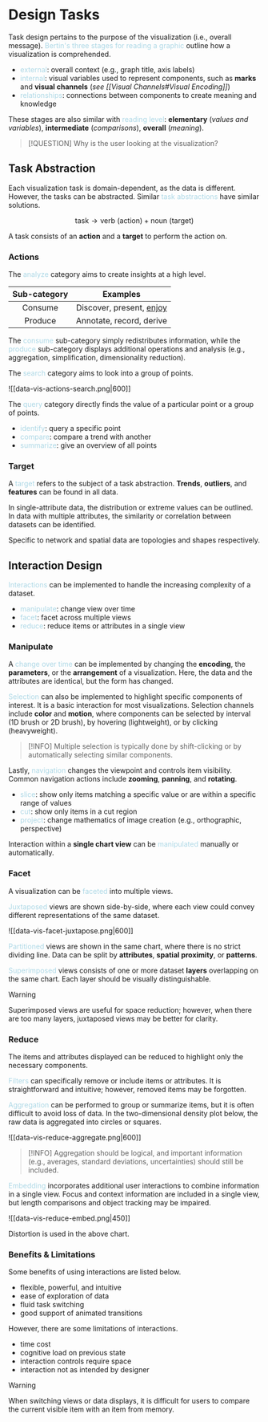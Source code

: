 # Design Tasks

Task design pertains to the purpose of the visualization (i.e., overall message). <span style = "color:lightblue">Bertin's three stages for reading a graphic</span> outline how a visualization is comprehended.
- <span style = "color:lightblue">external</span>: overall context (e.g., graph title, axis labels)
- <span style = "color:lightblue">internal</span>: visual variables used to represent components, such as **marks** and **visual channels** (*see [[Visual Channels#Visual Encoding]]*)
- <span style = "color:lightblue">relationships</span>: connections between components to create meaning and knowledge

These stages are also similar with <span style = "color:lightblue">reading level</span>: **elementary** (*values and variables*), **intermediate** (*comparisons*), **overall** (*meaning*).

> [!QUESTION]
> Why is the user looking at the visualization?

## Task Abstraction

Each visualization task is domain-dependent, as the data is different. However, the tasks can be abstracted. Similar <span style = "color:lightblue">task abstractions</span> have similar solutions.

$$\text{task}\rightarrow\text{verb (action)}+\text{noun (target)}$$

A task consists of an **action** and a **target** to perform the action on.

### Actions

The <span style = "color:lightblue">analyze</span> category aims to create insights at a high level.

| **Sub-category** |          **Examples**           |
|:----------------:|:-------------------------------:|
|     Consume      | Discover, present, <u>enjoy</u> |
|     Produce      |    Annotate, record, derive     |

The <span style = "color:lightblue">consume</span> sub-category simply redistributes information, while the <span style = "color:lightblue">produce</span> sub-category displays additional operations and analysis (e.g., aggregation, simplification, dimensionality reduction).

The <span style = "color:lightblue">search</span> category aims to look into a group of points.

![[data-vis-actions-search.png|600]]

The <span style = "color:lightblue">query</span> category directly finds the value of a particular point or a group of points.
- <span style = "color:lightblue">identify</span>: query a specific point
- <span style = "color:lightblue">compare</span>: compare a trend with another
- <span style = "color:lightblue">summarize</span>: give an overview of all points

### Target

A <span style = "color:lightblue">target</span> refers to the subject of a task abstraction. **Trends**, **outliers**, and **features** can be found in all data.

In single-attribute data, the distribution or extreme values can be outlined. In data with multiple attributes, the similarity or correlation between datasets can be identified.

Specific to network and spatial data are topologies and shapes respectively.


## Interaction Design

<span style = "color:lightblue">Interactions</span> can be implemented to handle the increasing complexity of a dataset.
- <span style = "color:lightblue">manipulate</span>: change view over time
- <span style = "color:lightblue">facet</span>: facet across multiple views
- <span style = "color:lightblue">reduce</span>: reduce items or attributes in a single view

### Manipulate

A <span style = "color:lightblue">change over time</span> can be implemented by changing the **encoding**, the **parameters**, or the **arrangement** of a visualization. Here, the data and the attributes are identical, but the form has changed.

<span style = "color:lightblue">Selection</span> can also be implemented to highlight specific components of interest. It is a basic interaction for most visualizations. Selection channels include **color** and **motion**, where components can be selected by interval (1D brush or 2D brush), by hovering (lightweight), or by clicking (heavyweight).

> [!INFO]
> Multiple selection is typically done by shift-clicking or by automatically selecting similar components.

Lastly, <span style = "color:lightblue">navigation</span> changes the viewpoint and controls item visibility. Common navigation actions include **zooming**, **panning**, and **rotating**.
- <span style = "color:lightblue">slice</span>: show only items matching a specific value or are within a specific range of values
- <span style = "color:lightblue">cut</span>: show only items in a cut region
- <span style = "color:lightblue">project</span>: change mathematics of image creation (e.g., orthographic, perspective)

Interaction within a **single chart view** can be <span style = "color:lightblue">manipulated</span> manually or automatically.

### Facet

A visualization can be <span style = "color:lightblue">faceted</span> into multiple views.

<span style = "color:lightblue">Juxtaposed</span> views are shown side-by-side, where each view could convey different representations of the same dataset.

![[data-vis-facet-juxtapose.png|600]]

<span style = "color:lightblue">Partitioned</span> views are shown in the same chart, where there is no strict dividing line. Data can be split by **attributes**, **spatial proximity**, or **patterns**.

<span style = "color:lightblue">Superimposed</span> views consists of one or more dataset **layers** overlapping on the same chart. Each layer should be visually distinguishable.

> [!WARNING]
> Superimposed views are useful for space reduction; however, when there are too many layers, juxtaposed views may be better for clarity.

### Reduce

The items and attributes displayed can be reduced to highlight only the necessary components.

<span style = "color:lightblue">Filters</span> can specifically remove or include items or attributes. It is straightforward and intuitive; however, removed items may be forgotten.

<span style = "color:lightblue">Aggregation</span> can be performed to group or summarize items, but it is often difficult to avoid loss of data. In the two-dimensional density plot below, the raw data is aggregated into circles or squares.

![[data-vis-reduce-aggregate.png|600]]

>[!INFO]
>Aggregation should be logical, and important information (e.g., averages, standard deviations, uncertainties) should still be included.

<span style = "color:lightblue">Embedding</span> incorporates additional user interactions to combine information in a single view. Focus and context information are included in a single view, but length comparisons and object tracking may be impaired.

![[data-vis-reduce-embed.png|450]]

Distortion is used in the above chart.

### Benefits & Limitations

Some benefits of using interactions are listed below.
- flexible, powerful, and intuitive
- ease of exploration of data
- fluid task switching
- good support of animated transitions

However, there are some limitations of interactions.
- time cost
- cognitive load on previous state
- interaction controls require space
- interaction not as intended by designer

> [!WARNING]
> When switching views or data displays, it is difficult for users to compare the current visible item with an item from memory.
